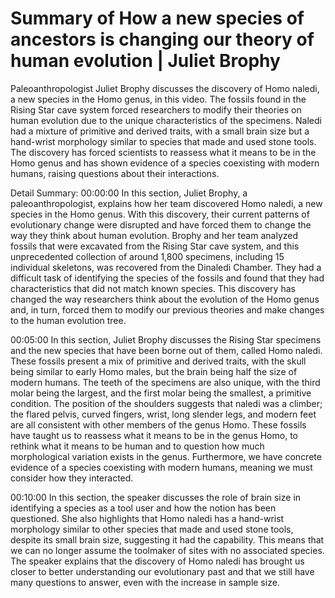 # Summary of How a new species of ancestors is changing our theory of human evolution | Juliet Brophy

Paleoanthropologist Juliet Brophy discusses the discovery of Homo naledi, a new species in the Homo genus, in this video. The fossils found in the Rising Star cave system forced researchers to modify their theories on human evolution due to the unique characteristics of the specimens. Naledi had a mixture of primitive and derived traits, with a small brain size but a hand-wrist morphology similar to species that made and used stone tools. The discovery has forced scientists to reassess what it means to be in the Homo genus and has shown evidence of a species coexisting with modern humans, raising questions about their interactions.

Detail Summary: 
00:00:00
In this section, Juliet Brophy, a paleoanthropologist, explains how her team discovered Homo naledi, a new species in the Homo genus. With this discovery, their current patterns of evolutionary change were disrupted and have forced them to change the way they think about human evolution. Brophy and her team analyzed fossils that were excavated from the Rising Star cave system, and this unprecedented collection of around 1,800 specimens, including 15 individual skeletons, was recovered from the Dinaledi Chamber. They had a difficult task of identifying the species of the fossils and found that they had characteristics that did not match known species. This discovery has changed the way researchers think about the evolution of the Homo genus and, in turn, forced them to modify our previous theories and make changes to the human evolution tree.

00:05:00
In this section, Juliet Brophy discusses the Rising Star specimens and the new species that have been borne out of them, called Homo naledi. These fossils present a mix of primitive and derived traits, with the skull being similar to early Homo males, but the brain being half the size of modern humans. The teeth of the specimens are also unique, with the third molar being the largest, and the first molar being the smallest, a primitive condition. The position of the shoulders suggests that naledi was a climber; the flared pelvis, curved fingers, wrist, long slender legs, and modern feet are all consistent with other members of the genus Homo. These fossils have taught us to reassess what it means to be in the genus Homo, to rethink what it means to be human and to question how much morphological variation exists in the genus. Furthermore, we have concrete evidence of a species coexisting with modern humans, meaning we must consider how they interacted.

00:10:00
In this section, the speaker discusses the role of brain size in identifying a species as a tool user and how the notion has been questioned. She also highlights that Homo naledi has a hand-wrist morphology similar to other species that made and used stone tools, despite its small brain size, suggesting it had the capability. This means that we can no longer assume the toolmaker of sites with no associated species. The speaker explains that the discovery of Homo naledi has brought us closer to better understanding our evolutionary past and that we still have many questions to answer, even with the increase in sample size.


